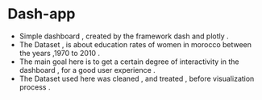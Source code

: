 # Dash-app
- Simple dashboard , created by  the framework dash and plotly .
- The Dataset , is about education rates of women in morocco between the years ,1970 to 2010 .
- The main goal here is to get a certain degree of interactivity in the dashboard , for a good user experience .
- The Dataset used here  was cleaned , and treated , before visualization process .
